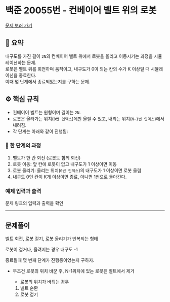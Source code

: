 # 백준 20055번 - 컨베이어 벨트 위의 로봇

[문제 보러 가기](https://www.acmicpc.net/problem/20055)

## 📝 요약

내구도를 가진 길이 `2N`의 컨베이어 벨트 위에서 로봇을 올리고 이동시키는 과정을 시뮬레이션하는 문제.  
로봇은 벨트 위를 회전하며 움직이고, 내구도가 0이 되는 칸의 수가 K 이상일 때 시뮬레이션을 종료한다.  
이때 몇 단계에서 종료되었는지를 구하는 문제.

## ⚙️ 핵심 규칙

- 컨베이어 벨트는 원형이며 길이는 `2N`.
- 로봇은 올라가는 위치(`0번 인덱스`)에만 올릴 수 있고, 내리는 위치(`N-1번 인덱스`)에서 내려짐.
- 각 단계는 아래와 같이 진행됨:

### 🔄 한 단계의 과정
1. 벨트가 한 칸 회전 (로봇도 함께 회전)
2. 로봇 이동: 앞 칸에 로봇이 없고 내구도가 1 이상이면 이동
3. 로봇 올리기: 올리는 위치(`0번 인덱스`)의 내구도가 1 이상이면 로봇 올림
4. 내구도 0인 칸이 K개 이상이면 종료, 아니면 1번으로 돌아간다.

### 예제 입력과 출력
문제 링크의 입력과 출력을 확인

---

## 문제풀이

벨트 회전, 로봇 걷기, 로봇 올리기가 반복되는 형태

로봇이 걷거나, 올려지는 경우 내구도 -1

종료될때 몇 번째 단계가 진행중이었는지 구하자.

- 무조건 로봇의 위치 바꾼 후, N-1위치에 있는 로봇은 벨트에서 제거

    - 로봇의 위치가 바뀌는 경우
    1. 벨트 순환
    2. 로봇 걷기
